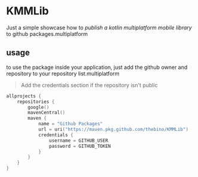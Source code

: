 # KMMLib

Just a simple showcase how to *publish a kotlin multiplatform mobile library* to github packages.multiplatform

## usage
to use the package inside your application, just add the github owner and repository to your repository list.multiplatform

> Add the credentials section if the repository isn't public

```kotlin
allprojects {
    repositories {
        google()
        mavenCentral()
        maven {
            name = "Github Packages"
            url = uri("https://maven.pkg.github.com/thebino/KMMLib")
            credentials {
                username = GITHUB_USER
                password = GITHUB_TOKEN
            }
        }
    }
}
```
